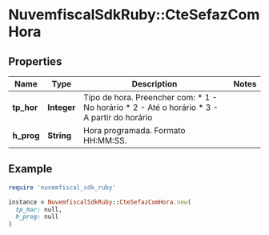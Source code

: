 # NuvemfiscalSdkRuby::CteSefazComHora

## Properties

| Name | Type | Description | Notes |
| ---- | ---- | ----------- | ----- |
| **tp_hor** | **Integer** | Tipo de hora.  Preencher com:  * 1 - No horário  * 2 - Até o horário  * 3 - A partir do horário |  |
| **h_prog** | **String** | Hora programada.  Formato HH:MM:SS. |  |

## Example

```ruby
require 'nuvemfiscal_sdk_ruby'

instance = NuvemfiscalSdkRuby::CteSefazComHora.new(
  tp_hor: null,
  h_prog: null
)
```

